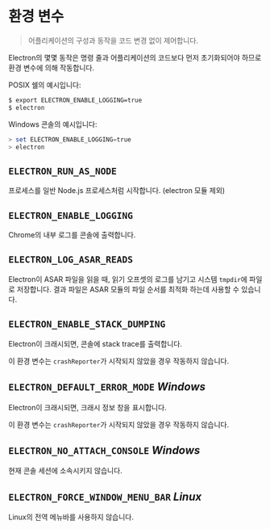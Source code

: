 # 환경 변수

> 어플리케이션의 구성과 동작을 코드 변경 없이 제어합니다.

Electron의 몇몇 동작은 명령 줄과 어플리케이션의 코드보다 먼저 초기화되어야 하므로 환경
변수에 의해 작동합니다.

POSIX 쉘의 예시입니다:

```bash
$ export ELECTRON_ENABLE_LOGGING=true
$ electron
```

Windows 콘솔의 예시입니다:

```powershell
> set ELECTRON_ENABLE_LOGGING=true
> electron
```

## `ELECTRON_RUN_AS_NODE`

프로세스를 일반 Node.js 프로세스처럼 시작합니다. (electron 모듈 제외)

## `ELECTRON_ENABLE_LOGGING`

Chrome의 내부 로그를 콘솔에 출력합니다.

## `ELECTRON_LOG_ASAR_READS`

Electron이 ASAR 파일을 읽을 때, 읽기 오프셋의 로그를 남기고 시스템 `tmpdir`에 파일로
저장합니다. 결과 파일은 ASAR 모듈의 파일 순서를 최적화 하는데 사용할 수 있습니다.

## `ELECTRON_ENABLE_STACK_DUMPING`

Electron이 크래시되면, 콘솔에 stack trace를 출력합니다.

이 환경 변수는 `crashReporter`가 시작되지 않았을 경우 작동하지 않습니다.

## `ELECTRON_DEFAULT_ERROR_MODE` _Windows_

Electron이 크래시되면, 크래시 정보 창을 표시합니다.

이 환경 변수는 `crashReporter`가 시작되지 않았을 경우 작동하지 않습니다.

## `ELECTRON_NO_ATTACH_CONSOLE` _Windows_

현재 콘솔 세션에 소속시키지 않습니다.

## `ELECTRON_FORCE_WINDOW_MENU_BAR` _Linux_

Linux의 전역 메뉴바를 사용하지 않습니다.
